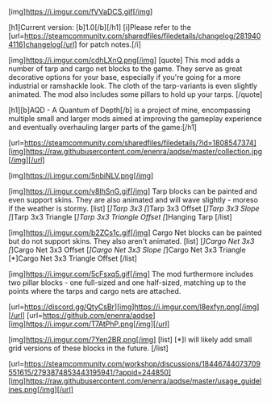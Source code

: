 [img]https://i.imgur.com/fVVaDCS.gif[/img]

[h1]Current version: [b]1.0[/b][/h1]
[i]Please refer to the [url=https://steamcommunity.com/sharedfiles/filedetails/changelog/2819404116]changelog[/url] for patch notes.[/i]

[img]https://i.imgur.com/cdhLXnQ.png[/img]
[quote]
This mod adds a number of tarp and cargo net blocks to the game. They serve as great decorative options for your base, especially if you're going for a more industrial or ramshackle look. The cloth of the tarp-variants is even slightly animated. The mod also includes some pillars to hold up your tarps.
[/quote]

[h1][b]AQD - A Quantum of Depth[/b] is a project of mine, encompassing multiple small and larger mods aimed at improving the gameplay experience and eventually overhauling larger parts of the game:[/h1]

[url=https://steamcommunity.com/sharedfiles/filedetails/?id=1808547374][img]https://raw.githubusercontent.com/enenra/aqdse/master/collection.jpg[/img][/url]

[img]https://i.imgur.com/5nbiNLV.png[/img]

[img]https://i.imgur.com/v8IhSnG.gif[/img]
Tarp blocks can be painted and even support skins. They are also animated and will wave slightly - moreso if the weather is stormy.
[list]
[*]Tarp 3x3
[*]Tarp 3x3 Offset
[*]Tarp 3x3 Slope
[*]Tarp 3x3 Triangle
[*]Tarp 3x3 Triangle Offset
[*]Hanging Tarp
[/list]

[img]https://i.imgur.com/b2ZCs1c.gif[/img]
Cargo Net blocks can be painted but do not support skins. They also aren't animated.
[list]
[*]Cargo Net 3x3
[*]Cargo Net 3x3 Offset
[*]Cargo Net 3x3 Slope
[*]Cargo Net 3x3 Triangle
[*]Cargo Net 3x3 Triangle Offset
[/list]

[img]https://i.imgur.com/5cFsxq5.gif[/img]
The mod furthermore includes two pillar blocks - one full-sized and one half-sized, matching up to the points where the tarps and cargo nets are attached.


[url=https://discord.gg/QtyCsBr][img]https://i.imgur.com/l8exfyn.png[/img][/url]
[url=https://github.com/enenra/aqdse][img]https://i.imgur.com/T7AtPhP.png[/img][/url]

[img]https://i.imgur.com/7Yen2BR.png[/img]
[list]
[*]I will likely add small grid versions of these blocks in the future.
[/list]

[url=https://steamcommunity.com/workshop/discussions/18446744073709551615/2793874853443195941/?appid=244850][img]https://raw.githubusercontent.com/enenra/aqdse/master/usage_guidelines.png[/img][/url]